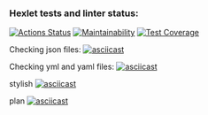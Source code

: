 ### Hexlet tests and linter status:
[![Actions Status](https://github.com/vkaplin/frontend-project-lvl2/workflows/hexlet-check/badge.svg)](https://github.com/vkaplin/frontend-project-lvl2/actions)
[![Maintainability](https://api.codeclimate.com/v1/badges/49d15d25ac9c636b5c42/maintainability)](https://codeclimate.com/github/vkaplin/frontend-project-lvl2/maintainability)
[![Test Coverage](https://api.codeclimate.com/v1/badges/49d15d25ac9c636b5c42/test_coverage)](https://codeclimate.com/github/vkaplin/frontend-project-lvl2/test_coverage)

Checking json files:
[![asciicast](https://asciinema.org/a/oT8FnGWYcwm7NFJQ1ygJESGAE.svg)](https://asciinema.org/a/oT8FnGWYcwm7NFJQ1ygJESGAE)

Checking yml and yaml files:
[![asciicast](https://asciinema.org/a/JfI02KsBuGhwP6ucpYiH7hwbf.svg)](https://asciinema.org/a/JfI02KsBuGhwP6ucpYiH7hwbf)


stylish
[![asciicast](https://asciinema.org/a/ltjFMOAk8SHw6t9OdM4qyYfOh.svg)](https://asciinema.org/a/ltjFMOAk8SHw6t9OdM4qyYfOh)

plan
[![asciicast](https://asciinema.org/a/QkpS7Qmg0ImqCbCSDUhVHvfXk.svg)](https://asciinema.org/a/QkpS7Qmg0ImqCbCSDUhVHvfXk)